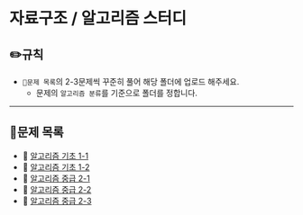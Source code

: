 # 자료구조 / 알고리즘 스터디

## ✏️**규칙**
* `📂문제 목록`의 2-3문제씩 꾸준히 풀어 해당 폴더에 업로드 해주세요.
   * 문제의 `알고리즘 분류`를 기준으로 폴더를 정합니다.
----
## 📂**문제 목록**
* 📄 [알고리즘 기초 1-1](https://code.plus/course/41)
* 📄 [알고리즘 기초 1-2](https://code.plus/course/42)
* 📄 [알고리즘 중급 2-1](https://code.plus/course/43)
* 📄 [알고리즘 중급 2-2](https://code.plus/course/42)
* 📄 [알고리즘 중급 2-3](https://code.plus/course/45)
